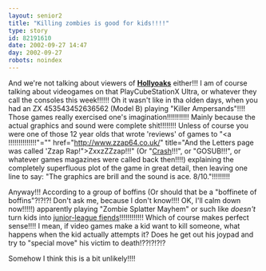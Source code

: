```yaml
---
layout: senior2
title: "Killing zombies is good for kids!!!!"
type: story
id: 82191610
date: 2002-09-27 14:47
day: 2002-09-27
robots: noindex
---
```


And we're not talking about viewers of <a href="http://www.hollyoaks.com/" title="Clothes Horse A 'bonks' Clothes Horse B whilst arguing with Clothes Horse C!!!!!!!!!!!"><b>Hollyoaks</b></a> either!!! I am of course talking about videogames on that PlayCubeStationX Ultra, or whatever they call the consoles this week!!!!!! Oh it wasn't like in tha olden days, when you had an ZX 453543452636562 (Model B) playing "Killer Ampersands"!!!! Those games really exercised one's imagination!!!!!!!!!!! Mainly because the actual graphics and sound were complete shit!!!!!!!! Unless of course you were one of those 12 year olds that wrote 'reviews' of games to "<a !!!!!!!!!!!!!!"="" href="http://www.zzap64.co.uk/" title="And the Letters page was called 'Zzap Rap!">ZxxzZZzap</a>!!!" (Or "<a href="http://www.mjwilson.demon.co.uk/crash/" title="Wot a strangely appropriate name for a Sinclair Spectrum magazine!!!!!!!!!!!">Crash</a>!!!", or "GOSUB!!!", or whatever games magazines were called back then!!!!) explaining the completely superfluous plot of the game in great detail, then leaving one line to say: "The graphics are brill and the sound is ace. 8/10."!!!!!!!!!

Anyway!!! According to a group of boffins (Or should that be a "boffinete of boffins"?!?!?! Don't ask me, because I don't know!!!! OK, I'll calm down now!!!!!) apparently playing "Zombie Splatter Mayhem" or such like <i>doesn't</i> turn kids into <a href="http://www.vnunet.com/News/1135410" title="'Experts on childhood and adolescence have long recognised the importance of violent fantasy play in overcoming anxieties, processing anger and providing outlets for aggression.' said some bloke.">junior-league fiends</a>!!!!!!!!!!!! Which of course makes perfect sense!!!! I mean, if video games make a kid want to kill someone, what happens when the kid actually attempts it? Does he get out his joypad and try to "special move" his victim to death!??!?!?!?

Somehow I think this is a bit unlikely!!!!
<div style="clear: both;"></div>

